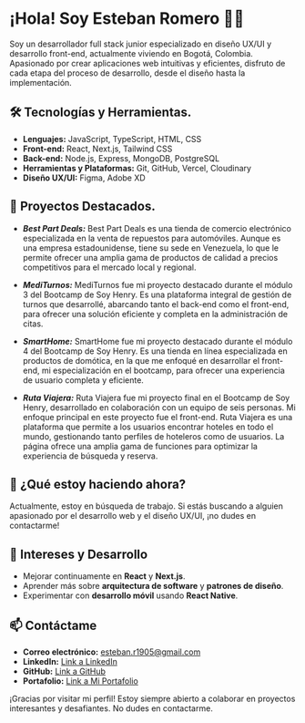 # ¡Hola! Soy Esteban Romero 👋🏼
Soy un desarrollador full stack junior especializado en diseño UX/UI y desarrollo front-end, actualmente viviendo en Bogotá, Colombia. Apasionado por crear aplicaciones web intuitivas y eficientes, disfruto de cada etapa del proceso de desarrollo, desde el diseño hasta la implementación.

## 🛠️ Tecnologías y Herramientas.
- **Lenguajes:** JavaScript, TypeScript, HTML, CSS
- **Front-end:** React, Next.js, Tailwind CSS
- **Back-end:** Node.js, Express, MongoDB, PostgreSQL
- **Herramientas y Plataformas:** Git, GitHub, Vercel, Cloudinary
- **Diseño UX/UI:** Figma, Adobe XD

## 💼 Proyectos Destacados.
- ***Best Part Deals:***
Best Part Deals es una tienda de comercio electrónico especializada en la venta de repuestos para automóviles. Aunque es una empresa estadounidense, tiene su sede en Venezuela, lo que le permite ofrecer una amplia gama de productos de calidad a precios competitivos para el mercado local y regional.

- ***MediTurnos:***
MediTurnos fue mi proyecto destacado durante el módulo 3 del Bootcamp de Soy Henry. Es una plataforma integral de gestión de turnos que desarrollé, abarcando tanto el back-end como el front-end, para ofrecer una solución eficiente y completa en la administración de citas.

- ***SmartHome:***
SmartHome fue mi proyecto destacado durante el módulo 4 del Bootcamp de Soy Henry. Es una tienda en línea especializada en productos de domótica, en la que me enfoqué en desarrollar el front-end, mi especialización en el bootcamp, para ofrecer una experiencia de usuario completa y eficiente.

- ***Ruta Viajera:***
Ruta Viajera fue mi proyecto final en el Bootcamp de Soy Henry, desarrollado en colaboración con un equipo de seis personas. Mi enfoque principal en este proyecto fue el front-end. Ruta Viajera es una plataforma que permite a los usuarios encontrar hoteles en todo el mundo, gestionando tanto perfiles de hoteleros como de usuarios. La página ofrece una amplia gama de funciones para optimizar la experiencia de búsqueda y reserva.


## 🚀 ¿Qué estoy haciendo ahora?
Actualmente, estoy en búsqueda de trabajo. Si estás buscando a alguien apasionado por el desarrollo web y el diseño UX/UI, ¡no dudes en contactarme!

## 🌱 Intereses y Desarrollo
- Mejorar continuamente en **React** y **Next.js**.
- Aprender más sobre **arquitectura de software** y **patrones de diseño**.
- Experimentar con **desarrollo móvil** usando **React Native**.


## 📫 Contáctame
- **Correo electrónico:** esteban.r1905@gmail.com
- **LinkedIn:** [Link a LinkedIn](https://www.linkedin.com/in/esteban-romero-b390251a8/)
- **GitHub:** [Link a GitHub](https://github.com/estebanrp19)
- **Portafolio:** [Link a Mi Portafolio](https://estebanromero.vercel.app/)

¡Gracias por visitar mi perfil! Estoy siempre abierto a colaborar en proyectos interesantes y desafiantes. No dudes en contactarme.